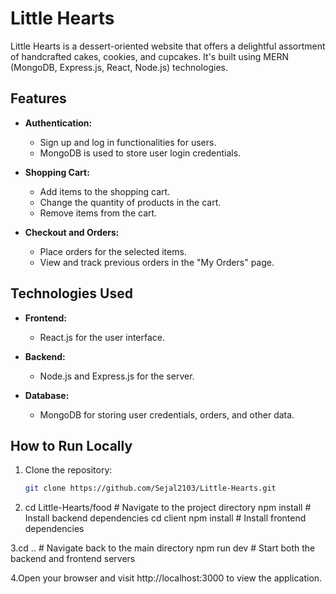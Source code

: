 # Little Hearts

Little Hearts is a dessert-oriented website that offers a delightful assortment of handcrafted cakes, cookies, and cupcakes. It's built using MERN (MongoDB, Express.js, React, Node.js) technologies.

## Features

- **Authentication:**
  - Sign up and log in functionalities for users.
  - MongoDB is used to store user login credentials.

- **Shopping Cart:**
  - Add items to the shopping cart.
  - Change the quantity of products in the cart.
  - Remove items from the cart.

- **Checkout and Orders:**
  - Place orders for the selected items.
  - View and track previous orders in the "My Orders" page.

## Technologies Used

- **Frontend:**
  - React.js for the user interface.

- **Backend:**
  - Node.js and Express.js for the server.

- **Database:**
  - MongoDB for storing user credentials, orders, and other data.

## How to Run Locally

1. Clone the repository:
   ```bash
   git clone https://github.com/Sejal2103/Little-Hearts.git

2. cd Little-Hearts/food   # Navigate to the project directory
npm install             # Install backend dependencies
cd client
npm install             # Install frontend dependencies

3.cd ..                   # Navigate back to the main directory
npm run dev             # Start both the backend and frontend servers

4.Open your browser and visit http://localhost:3000 to view the application.


